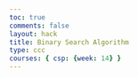 ```yaml
---
toc: true
comments: false
layout: hack
title: Binary Search Algorithm
type: ccc
courses: { csp: {week: 14} }
---
```


<!DOCTYPE html>
<html lang="en">
<head>
    <meta charset="UTF-8">
    <meta name="viewport" content="width=device-width, initial-scale=1.0">
    <title>{{ page.title }}</title>
    <script>
        // Define the binary_search function in JavaScript
        function binary_search(arr, target) {
            var low = 0, high = arr.length - 1;
            var steps = 0;

            while (low <= high) {
                steps++;
                var mid = Math.floor((low + high) / 2);

                if (arr[mid] === target) {
                    return { index: mid, steps: steps };
                } else if (arr[mid] < target) {
                    low = mid + 1;
                } else {
                    high = mid - 1;
                }
            }

            return { index: -1, steps: steps };
        }

        // Example usage
        document.addEventListener('DOMContentLoaded', function () {
            var sortedArray = [1, 2, 3, 4, 5, 6, 7, 8, 9, 10];
            var targetValue = 7;
            var result = binary_search(sortedArray, targetValue);

            if (result.index !== -1) {
                alert("Target " + targetValue + " found at index " + result.index + " in " + result.steps + " steps.");
            } else {
                alert("Target " + targetValue + " not found in the array in " + result.steps + " steps.");
            }
        });
    </script>
</head>
<body>
    def binary_search(arr, target):
    low, high = 0, len(arr) - 1
    steps = 0

    while low <= high:
        steps += 1
        mid = (low + high) // 2

        if arr[mid] == target:
            return {"index": mid, "steps": steps}
        elif arr[mid] < target:
            low = mid + 1
        else:
            high = mid - 1

    return {"index": -1, "steps": steps}

# Example usage
sorted_array = [1, 2, 3, 4, 5, 6, 7, 8, 9, 10]
target_value = 7
result = binary_search(sorted_array, target_value)

if result["index"] != -1:
    print(f"Target {target_value} found at index {result['index']} in {result['steps']} steps.")
else:
    print(f"Target {target_value} not found in the array in {result['steps']} steps.")

</body>
</html>
